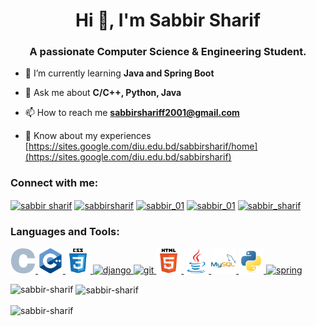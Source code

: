 <h1 align="center">Hi 👋, I'm Sabbir Sharif</h1>
<h3 align="center">A passionate Computer Science & Engineering Student.</h3>



- 🌱 I’m currently learning **Java and Spring Boot**

- 💬 Ask me about **C/C++, Python, Java**

- 📫 How to reach me **sabbirshariff2001@gmail.com**

- 📄 Know about my experiences [https://sites.google.com/diu.edu.bd/sabbirsharif/home](https://sites.google.com/diu.edu.bd/sabbirsharif)

<h3 align="left">Connect with me:</h3>
<p align="left">
<a href="https://linkedin.com/in/sabbir sharif" target="blank"><img align="center" src="https://raw.githubusercontent.com/rahuldkjain/github-profile-readme-generator/master/src/images/icons/Social/linked-in-alt.svg" alt="sabbir sharif" height="30" width="40" /></a>
<a href="https://kaggle.com/sabbirsharif" target="blank"><img align="center" src="https://raw.githubusercontent.com/rahuldkjain/github-profile-readme-generator/master/src/images/icons/Social/kaggle.svg" alt="sabbirsharif" height="30" width="40" /></a>
<a href="https://www.hackerrank.com/sabbir_01" target="blank"><img align="center" src="https://raw.githubusercontent.com/rahuldkjain/github-profile-readme-generator/master/src/images/icons/Social/hackerrank.svg" alt="sabbir_01" height="30" width="40" /></a>
<a href="https://codeforces.com/profile/sabbir_01" target="blank"><img align="center" src="https://raw.githubusercontent.com/rahuldkjain/github-profile-readme-generator/master/src/images/icons/Social/codeforces.svg" alt="sabbir_01" height="30" width="40" /></a>
<a href="https://discord.gg/sabbir_sharif" target="blank"><img align="center" src="https://raw.githubusercontent.com/rahuldkjain/github-profile-readme-generator/master/src/images/icons/Social/discord.svg" alt="sabbir_sharif" height="30" width="40" /></a>
</p>

<h3 align="left">Languages and Tools:</h3>
<p align="left"> <a href="https://www.cprogramming.com/" target="_blank" rel="noreferrer"> <img src="https://raw.githubusercontent.com/devicons/devicon/master/icons/c/c-original.svg" alt="c" width="40" height="40"/> </a> <a href="https://www.w3schools.com/cpp/" target="_blank" rel="noreferrer"> <img src="https://raw.githubusercontent.com/devicons/devicon/master/icons/cplusplus/cplusplus-original.svg" alt="cplusplus" width="40" height="40"/> </a> <a href="https://www.w3schools.com/css/" target="_blank" rel="noreferrer"> <img src="https://raw.githubusercontent.com/devicons/devicon/master/icons/css3/css3-original-wordmark.svg" alt="css3" width="40" height="40"/> </a> <a href="https://www.djangoproject.com/" target="_blank" rel="noreferrer"> <img src="https://cdn.worldvectorlogo.com/logos/django.svg" alt="django" width="40" height="40"/> </a> <a href="https://git-scm.com/" target="_blank" rel="noreferrer"> <img src="https://www.vectorlogo.zone/logos/git-scm/git-scm-icon.svg" alt="git" width="40" height="40"/> </a> <a href="https://www.w3.org/html/" target="_blank" rel="noreferrer"> <img src="https://raw.githubusercontent.com/devicons/devicon/master/icons/html5/html5-original-wordmark.svg" alt="html5" width="40" height="40"/> </a> <a href="https://www.java.com" target="_blank" rel="noreferrer"> <img src="https://raw.githubusercontent.com/devicons/devicon/master/icons/java/java-original.svg" alt="java" width="40" height="40"/> </a> <a href="https://www.mysql.com/" target="_blank" rel="noreferrer"> <img src="https://raw.githubusercontent.com/devicons/devicon/master/icons/mysql/mysql-original-wordmark.svg" alt="mysql" width="40" height="40"/> </a> <a href="https://www.python.org" target="_blank" rel="noreferrer"> <img src="https://raw.githubusercontent.com/devicons/devicon/master/icons/python/python-original.svg" alt="python" width="40" height="40"/> </a> <a href="https://spring.io/" target="_blank" rel="noreferrer"> <img src="https://www.vectorlogo.zone/logos/springio/springio-icon.svg" alt="spring" width="40" height="40"/> </a> </p>

<p><img align="left" src="https://github-readme-stats.vercel.app/api/top-langs?username=sabbir-sharif&show_icons=true&locale=en&layout=compact" alt="sabbir-sharif" /></p>

<p>&nbsp;<img align="center" src="https://github-readme-stats.vercel.app/api?username=sabbir-sharif&show_icons=true&locale=en" alt="sabbir-sharif" /></p>

<p><img align="center" src="https://github-readme-streak-stats.herokuapp.com/?user=sabbir-sharif&" alt="sabbir-sharif" /></p>
